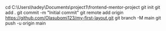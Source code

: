 cd C:\Users\hadey\Documents\project1\frontend-mentor-project
git init
git add .
git commit -m "Initial commit"
git remote add origin https://github.com/Olasubomi123/my-first-layout.git
git branch -M main
git push -u origin main

